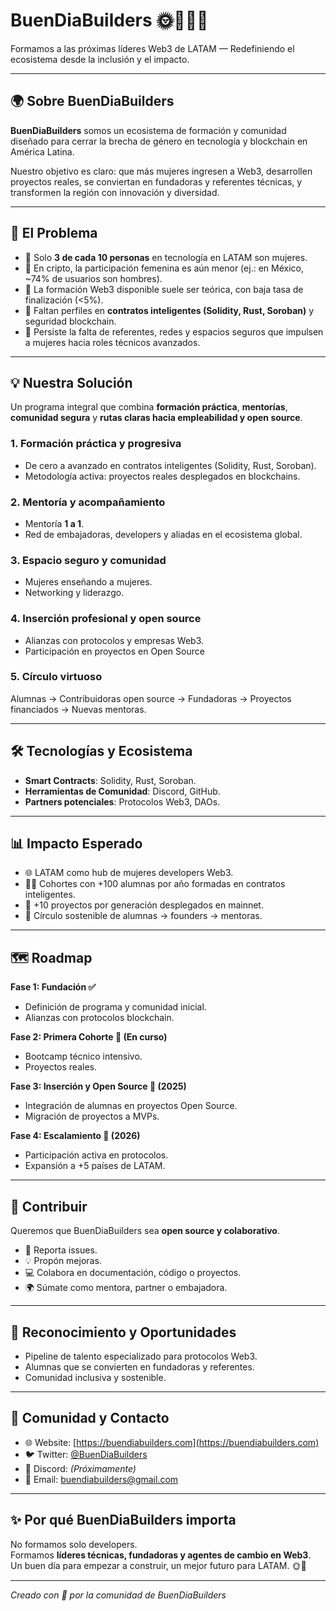 # BuenDiaBuilders 🌞👩‍💻🚀  
Formamos a las próximas líderes Web3 de LATAM — Redefiniendo el ecosistema desde la inclusión y el impacto.  

---

## 🌍 Sobre BuenDiaBuilders
**BuenDiaBuilders** somos un ecosistema de formación y comunidad diseñado para cerrar la brecha de género en tecnología y blockchain en América Latina.  

Nuestro objetivo es claro: que más mujeres ingresen a Web3, desarrollen proyectos reales, se conviertan en fundadoras y referentes técnicas, y transformen la región con innovación y diversidad.  

---

## 🎯 El Problema
- 🚫 Solo **3 de cada 10 personas** en tecnología en LATAM son mujeres.  
- 🚫 En cripto, la participación femenina es aún menor (ej.: en México, ~74% de usuarios son hombres).  
- 🚫 La formación Web3 disponible suele ser teórica, con baja tasa de finalización (<5%).  
- 🚫 Faltan perfiles en **contratos inteligentes (Solidity, Rust, Soroban)** y seguridad blockchain.  
- 🚫 Persiste la falta de referentes, redes y espacios seguros que impulsen a mujeres hacia roles técnicos avanzados.  

---

## 💡 Nuestra Solución
Un programa integral que combina **formación práctica**, **mentorías**, **comunidad segura** y **rutas claras hacia empleabilidad y open source**.  

### 1. Formación práctica y progresiva  
- De cero a avanzado en contratos inteligentes (Solidity, Rust, Soroban).  
- Metodología activa: proyectos reales desplegados en blockchains.  

### 2. Mentoría y acompañamiento  
- Mentoría **1 a 1**.  
- Red de embajadoras, developers y aliadas en el ecosistema global.  

### 3. Espacio seguro y comunidad  
- Mujeres enseñando a mujeres.  
- Networking y liderazgo.  

### 4. Inserción profesional y open source  
- Alianzas con protocolos y empresas Web3.  
- Participación en proyectos en Open Source  

### 5. Círculo virtuoso  
Alumnas → Contribuidoras open source → Fundadoras → Proyectos financiados → Nuevas mentoras.  

---

## 🛠️ Tecnologías y Ecosistema
- **Smart Contracts**: Solidity, Rust, Soroban.  
- **Herramientas de Comunidad**: Discord, GitHub.  
- **Partners potenciales**: Protocolos Web3, DAOs.  

---

## 📊 Impacto Esperado
- 🌐 LATAM como hub de mujeres developers Web3.  
- 👩‍💻 Cohortes con +100 alumnas por año formadas en contratos inteligentes.  
- 🚀 +10 proyectos por generación desplegados en mainnet.  
- 🔄 Círculo sostenible de alumnas → founders → mentoras.  

---

## 🗺️ Roadmap
**Fase 1: Fundación ✅**  
- Definición de programa y comunidad inicial.  
- Alianzas con protocolos blockchain.  

**Fase 2: Primera Cohorte 🚧 (En curso)**  
- Bootcamp técnico intensivo.  
- Proyectos reales.  

**Fase 3: Inserción y Open Source 📅 (2025)**  
- Integración de alumnas en proyectos Open Source.  
- Migración de proyectos a MVPs.  

**Fase 4: Escalamiento 📅 (2026)**  
- Participación activa en protocolos.  
- Expansión a +5 países de LATAM.  

---

## 🤝 Contribuir
Queremos que BuenDiaBuilders sea **open source y colaborativo**.  

- 🐛 Reporta issues.  
- 💡 Propón mejoras.  
- 💻 Colabora en documentación, código o proyectos.  
- 🌍 Súmate como mentora, partner o embajadora.  

---

## 🌟 Reconocimiento y Oportunidades
- Pipeline de talento especializado para protocolos Web3.  
- Alumnas que se convierten en fundadoras y referentes.  
- Comunidad inclusiva y sostenible.  

---

## 📱 Comunidad y Contacto
- 🌐 Website: [https://buendiabuilders.com](https://buendiabuilders.com) 
- 🐦 Twitter: [@BuenDiaBuilders](https://x.com/buendiabuilders) 
- 💬 Discord: *(Próximamente)*  
- 📧 Email: buendiabuilders@gmail.com  

---

## ✨ Por qué BuenDiaBuilders importa
No formamos solo developers.  
Formamos **líderes técnicas, fundadoras y agentes de cambio en Web3**.  
Un buen día para empezar a construir, un mejor futuro para LATAM. 🌞🚀  

---

_Creado con 💛 por la comunidad de BuenDiaBuilders_

